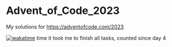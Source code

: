 # Advent_of_Code_2023
My solutions for https://adventofcode.com/2023

<a href="https://wakatime.com/badge/github/IgnacyBerent/Advent_of_Code_2023"><img src="https://wakatime.com/badge/github/IgnacyBerent/Advent_of_Code_2023.svg" alt="wakatime"></a>
time it took me to finish all tasks, counted since day 4
